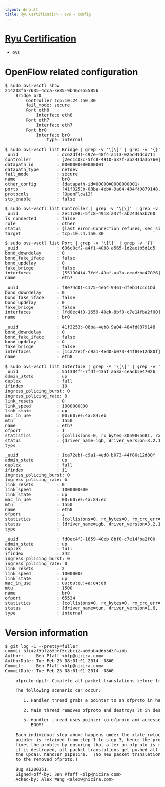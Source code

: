 ```yaml
---
layout: default
title: Ryu Certification - ovs - config
---
```

# [Ryu Certification](http://osrg.github.io/ryu/certification.html)
* ovs 

# OpenFlow related configuration
<pre>
$ sudo ovs-vsctl show
214208f6-7635-4dca-8e85-9b46ce555856
    Bridge br0
        Controller tcp:10.24.150.30
        fail_mode: secure
        Port eth8
            Interface eth8
        Port eth7
            Interface eth7
        Port br0
            Interface br0
                type: internal

$ sudo ovs-vsctl list Bridge | grep -v '\[\]' | grep -v '{}'
_uuid               : dc62df4f-c97e-48f4-a113-025d49dcd711
controller          : [2ec1c08c-5fc8-4918-a37f-ab243da3b760]
datapath_id         : 0000000000000001
datapath_type       : netdev
fail_mode           : secure
name                : br0
other_config        : {datapath-id=0000000000000001}
ports               : [41f3253b-08ba-4eb8-9a04-484fd0879148, 636c0cf2-a4f1-4088-a565-1d2ae1b5d1d5, f8e74d0f-c175-4e54-9461-dfeb14ccc1bd]
protocols           : [OpenFlow13]
stp_enable          : false

$ sudo ovs-vsctl list Controller | grep -v '\[\]' | grep -v '{}'
_uuid               : 2ec1c08c-5fc8-4918-a37f-ab243da3b760
is_connected        : false
role                : other
status              : {last_error=Connection refused, sec_since_connect=371, sec_since_disconnect=1, state=BACKOFF}
target              : tcp:10.24.150.30

$ sudo ovs-vsctl list Port | grep -v '\[\]' | grep -v '{}'
_uuid               : 636c0cf2-a4f1-4088-a565-1d2ae1b5d1d5
bond_downdelay      : 0
bond_fake_iface     : false
bond_updelay        : 0
fake_bridge         : false
interfaces          : [551304f4-7fdf-43af-aa3a-ceadbbe47026]
name                : eth7

_uuid               : f8e74d0f-c175-4e54-9461-dfeb14ccc1bd
bond_downdelay      : 0
bond_fake_iface     : false
bond_updelay        : 0
fake_bridge         : false
interfaces          : [fd0ec4f3-1659-40eb-8bf0-c7e14fba2f00]
name                : br0

_uuid               : 41f3253b-08ba-4eb8-9a04-484fd0879148
bond_downdelay      : 0
bond_fake_iface     : false
bond_updelay        : 0
fake_bridge         : false
interfaces          : [1ca72ebf-c9a1-4ed8-b073-44f80e12d80f]
name                : eth8

$ sudo ovs-vsctl list Interface | grep -v '\[\]' | grep -v '{}'
_uuid               : 551304f4-7fdf-43af-aa3a-ceadbbe47026
admin_state         : up
duplex              : full
ifindex             : 10
ingress_policing_burst: 0
ingress_policing_rate: 0
link_resets         : 0
link_speed          : 1000000000
link_state          : up
mac_in_use          : 00:60:e0:4a:84:eb
mtu                 : 1550
name                : eth7
ofport              : 1
statistics          : {collisions=0, rx_bytes=3059865681, rx_crc_err=0, rx_dropped=0, rx_errors=0, rx_frame_err=0, rx_over_err=0, rx_packets=72600756, tx_bytes=0, tx_dropped=0, tx_errors=0, tx_packets=0}
status              : {driver_name=igb, driver_version=3.2.10-k, firmware_version=3.10-0}
type                : 

_uuid               : 1ca72ebf-c9a1-4ed8-b073-44f80e12d80f
admin_state         : up
duplex              : full
ifindex             : 11
ingress_policing_burst: 0
ingress_policing_rate: 0
link_resets         : 0
link_speed          : 1000000000
link_state          : up
mac_in_use          : 00:60:e0:4a:84:ec
mtu                 : 1550
name                : eth8
ofport              : 2
statistics          : {collisions=0, rx_bytes=0, rx_crc_err=0, rx_dropped=0, rx_errors=0, rx_frame_err=0, rx_over_err=0, rx_packets=0, tx_bytes=2717264, tx_dropped=0, tx_errors=0, tx_packets=29005}
status              : {driver_name=igb, driver_version=3.2.10-k, firmware_version=3.10-0}
type                : 

_uuid               : fd0ec4f3-1659-40eb-8bf0-c7e14fba2f00
admin_state         : up
duplex              : full
ifindex             : 342
ingress_policing_burst: 0
ingress_policing_rate: 0
link_resets         : 2
link_speed          : 10000000
link_state          : up
mac_in_use          : 00:60:e0:4a:84:eb
mtu                 : 1500
name                : br0
ofport              : 65534
statistics          : {collisions=0, rx_bytes=0, rx_crc_err=0, rx_dropped=0, rx_errors=0, rx_frame_err=0, rx_over_err=0, rx_packets=0, tx_bytes=0, tx_dropped=0, tx_errors=0, tx_packets=0}
status              : {driver_name=tun, driver_version=1.6, firmware_version=N/A}
type                : internal
</pre>

# Version information
<pre>
$ git log -1 --pretty=fuller
commit 3f142f59f2859ef5c2bc124405ab4d683d3f416b
Author:     Ben Pfaff &lt;blp@nicira.com&gt;
AuthorDate: Tue Feb 25 08:01:01 2014 -0800
Commit:     Ben Pfaff &lt;blp@nicira.com&gt;
CommitDate: Tue Feb 25 08:01:01 2014 -0800

    ofproto-dpif: Complete all packet translations before freeing an ofproto.
    
    The following scenario can occur:
    
       1. Handler thread grabs a pointer to an ofproto in handle_upcalls().
    
       2. Main thread removes ofproto and destroys it in destruct().
    
       3. Handler thread uses pointer to ofproto and accesses freed memory.
          BOOM!
    
    Each individual step above happens under the xlate_rwlock, but the ofproto
    pointer is retained from step 1 to step 3, hence the problem.  This commit
    fixes the problem by ensuring that after an ofproto is removed but before
    it is destroyed, all packet translations get pushed all the way through
    the upcall handler pipeline.  (No new packet translations can get a pointer
    to the removed ofproto.)
    
    Bug #1200351.
    Signed-off-by: Ben Pfaff &lt;blp@nicira.com&gt;
    Acked-by: Alex Wang &lt;alexw@nicira.com&gt;
</pre>
